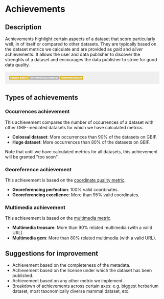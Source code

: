 # Achievements

## Description

Achievements highlight certain aspects of a dataset that score particularly well, in of itself or compared to other datasets. They are typically based on the dataset metrics we calculate and are provided as *gold* and *silver* achievements. It allows the user and data publisher to discover the strenghts of a dataset and encourages the data publisher to strive for good data quality.

![screenshot](../images/features/achievements-50c9509d-22c7-4a22-a47d-8c48425ef4a7.png)

## Types of achievements

### Occurrences achievement

This achievement compares the number of occurrences of a dataset with other GBIF-mediated datasets for which we have calculated metrics.

* **Colossal dataset**: More occurrences than 90% of the datasets on GBIF.
* **Huge dataset**: More occurrences than 80% of the datasets on GBIF.

Note that until we have calculated metrics for all datasets, this achievement will be granted "too soon".

### Georeference achievement

This achievement is based on the [coordinate quality metric](coordinates-bar.md).

* **Georeferencing perfection**: 100% valid coordinates.
* **Georeferencing excellence**: More than 95% valid coordinates.

### Multimedia achievement

This achievement is based on the [multimedia metric](multimedia-bar.md).

* **Multimedia treasure**:  More than 90% related multimedia (with a valid URL).
* **Multimedia gem**: More than 80% related multimedia (with a valid URL).

## Suggestions for improvement

* Achievement based on the completeness of the metadata.
* Achievement based on the license under which the dataset has been published.
* Achievement based on any other metric we implement.
* Breakdown of achievements across certain axes: e.g. biggest herbarium dataset, most taxonomically diverse mammal dataset, etc.

